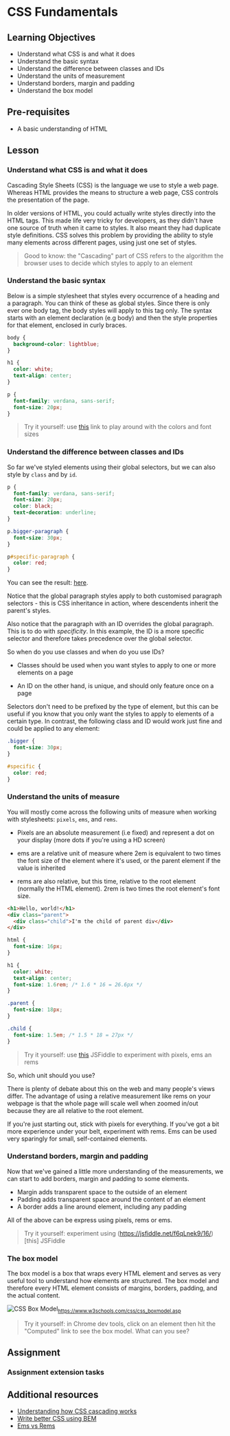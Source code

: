 # CSS Fundamentals

## Learning Objectives

- Understand what CSS is and what it does
- Understand the basic syntax
- Understand the difference between classes and IDs
- Understand the units of measurement
- Understand borders, margin and padding
- Understand the box model

## Pre-requisites

- A basic understanding of HTML

## Lesson

### Understand what CSS is and what it does

Cascading Style Sheets (CSS) is the language we use to style a web page. Whereas HTML provides the means to structure a web page, CSS controls the presentation of the page.

In older versions of HTML, you could actually write styles directly into the HTML tags. This made life very tricky for developers, as they didn't have one source of truth when it came to styles. It also meant they had duplicate style definitions. CSS solves this problem by providing the ability to style many elements across different pages, using just one set of styles.

> Good to know: the "Cascading" part of CSS refers to the algorithm the browser uses to decide which styles to apply to an element

### Understand the basic syntax

Below is a simple stylesheet that styles every occurrence of a heading and a paragraph. You can think of these as global styles. Since there is only ever one body tag, the body styles will apply to this tag only. The syntax starts with an element declaration (e.g body) and then the style properties for that element, enclosed in curly braces.

```css
body {
  background-color: lightblue;
}

h1 {
  color: white;
  text-align: center;
}

p {
  font-family: verdana, sans-serif;
  font-size: 20px;
}
```

> Try it yourself: use [this](https://jsfiddle.net/htvo4xsj/4/) link to play around with the colors and font sizes

### Understand the difference between classes and IDs

So far we've styled elements using their global selectors, but we can also style by `class` and by `id`.

```css
p {
  font-family: verdana, sans-serif;
  font-size: 20px;
  color: black;
  text-decoration: underline;
}

p.bigger-paragraph {
  font-size: 30px;
}

p#specific-paragraph {
  color: red;
}
```

You can see the result: [here](https://jsfiddle.net/qy6wzo0r/1/).

Notice that the global paragraph styles apply to both customised paragraph selectors - this is CSS inheritance in action, where descendents inherit the parent's styles.

Also notice that the paragraph with an ID overrides the global paragraph. This is to do with _specificity_. In this example, the ID is a more specific selector and therefore takes precedence over the global selector.

So when do you use classes and when do you use IDs?

- Classes should be used when you want styles to apply to one or more elements on a page

- An ID on the other hand, is unique, and should only feature once on a page

Selectors don't need to be prefixed by the type of element, but this can be useful if you know that you only want the styles to apply to elements of a certain type. In contrast, the following class and ID would work just fine and could be applied to any element:

```css
.bigger {
  font-size: 30px;
}

#specific {
  color: red;
}
```

### Understand the units of measure

You will mostly come across the following units of measure when working with stylesheets: `pixels`, `ems`, and `rems`.

- Pixels are an absolute measurement (i.e fixed) and represent a dot on your display (more dots if you're using a HD screen)

- ems are a relative unit of measure where 2em is equivalent to two times the font size of the element where it's used, or the parent element if the value is inherited

- rems are also relative, but this time, relative to the root element (normally the HTML element). 2rem is two times the root element's font size.

```html
<h1>Hello, world!</h1>
<div class="parent">
  <div class="child">I'm the child of parent div</div>
</div>
```

```css
html {
  font-size: 16px;
}

h1 {
  color: white;
  text-align: center;
  font-size: 1.6rem; /* 1.6 * 16 = 26.6px */
}

.parent {
  font-size: 18px;
}

.child {
  font-size: 1.5em; /* 1.5 * 18 = 27px */
}
```

> Try it yourself: use [this](https://jsfiddle.net/y2g3ec7q/9/) JSFiddle to experiment with pixels, ems an rems

So, which unit should you use?

There is plenty of debate about this on the web and many people's views differ. The advantage of using a relative measurement like rems on your webpage is that the whole page will scale well when zoomed in/out because they are all relative to the root element.

If you're just starting out, stick with pixels for everything. If you've got a bit more experience under your belt, experiment with rems. Ems can be used very sparingly for small, self-contained elements.

### Understand borders, margin and padding

Now that we've gained a little more understanding of the measurements, we can start to add borders, margin and padding to some elements.

- Margin adds transparent space to the outside of an element
- Padding adds transparent space around the content of an element
- A border adds a line around element, including any padding

All of the above can be express using pixels, rems or ems.

> Try it yourself: experiment using (https://jsfiddle.net/f6qLnek9/16/)[this] JSFiddle

### The box model

The box model is a box that wraps every HTML element and serves as very useful tool to understand how elements are structured. The box model and therefore every HTML element consists of margins, borders, padding, and the actual content.

![CSS Box Model](https://miro.medium.com/max/700/1*gq1B7v2_gDEi3jkAwAvZNQ.png)<sub>https://www.w3schools.com/css/css_boxmodel.asp</sub>

> Try it yourself: in Chrome dev tools, click on an element then hit the "Computed" link to see the box model. What can you see?

## Assignment

### Assignment extension tasks

## Additional resources

- [Understanding how CSS cascading works](https://blog.logrocket.com/how-css-works-understanding-the-cascade-d181cd89a4d8/)
- [Write better CSS using BEM](http://getbem.com/naming/)
- [Ems vs Rems](https://www.digitalocean.com/community/tutorials/css-rem-vs-em-units)
